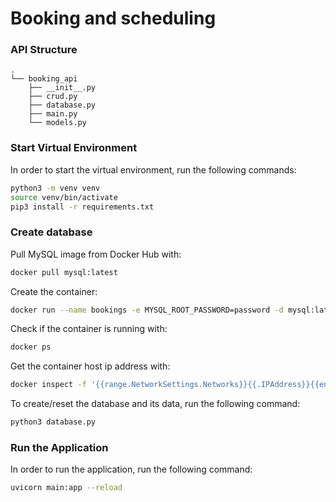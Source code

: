 # Booking and scheduling

### API Structure
```
.
└── booking_api 
    ├── __init__.py
    ├── crud.py
    ├── database.py
    ├── main.py
    └── models.py
``` 



### Start Virtual Environment

In order to start the virtual environment, run the following commands:

```bash
python3 -m venv venv
source venv/bin/activate
pip3 install -r requirements.txt
```
### Create database

Pull MySQL image from Docker Hub with:
```bash
docker pull mysql:latest
```

Create the container:
```bash
docker run --name bookings -e MYSQL_ROOT_PASSWORD=password -d mysql:latest
```

Check if the container is running with:
```bash
docker ps 
```

Get the container host ip address with:

```bash
docker inspect -f '{{range.NetworkSettings.Networks}}{{.IPAddress}}{{end}}' bookings 
```


To create/reset the database and its data, run the following command:

```bash
python3 database.py 
```




### Run the Application

In order to run the application, run the following command:

```bash
uvicorn main:app --reload
```

